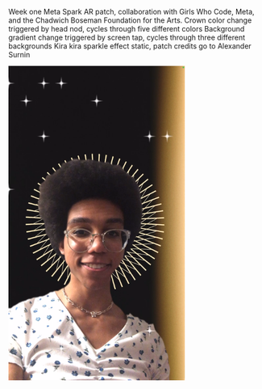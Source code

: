 <p align="center">
  
  Week one Meta Spark AR patch, collaboration with Girls Who Code, Meta, and the Chadwich Boseman Foundation for the Arts.
  Crown color change triggered by head nod, cycles through five different colors
  Background gradient change triggered by screen tap, cycles through three different backgrounds
  Kira kira sparkle effect static, patch credits go to Alexander Surnin
  
  <img src="https://raw.githubusercontent.com/violaflora/meta-spark-filters/main/GWC%20x%20Meta%20x%20CBFA/preview.png" width="350" title="hover text">
</p>
